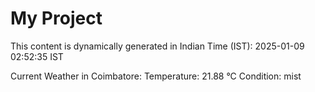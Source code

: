 # My Project

This content is dynamically generated in Indian Time (IST): 2025-01-09 02:52:35 IST


Current Weather in Coimbatore:
Temperature: 21.88 °C
Condition: mist
